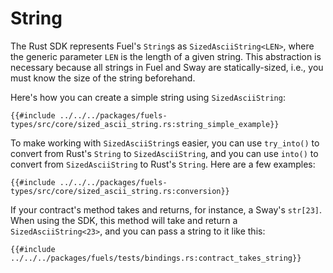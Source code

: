 # String

The Rust SDK represents Fuel's `String`s as `SizedAsciiString<LEN>`, where the generic parameter `LEN` is the length of a given string. This abstraction is necessary because all strings in Fuel and Sway are statically-sized, i.e., you must know the size of the string beforehand.

Here's how you can create a simple string using `SizedAsciiString`:

```rust,ignore
{{#include ../../../packages/fuels-types/src/core/sized_ascii_string.rs:string_simple_example}}
```

To make working with `SizedAsciiString`s easier, you can use `try_into()` to convert from Rust's `String` to `SizedAsciiString`, and you can use `into()` to convert from `SizedAsciiString` to Rust's `String`. Here are a few examples:

```rust,ignore
{{#include ../../../packages/fuels-types/src/core/sized_ascii_string.rs:conversion}}
```

If your contract's method takes and returns, for instance, a Sway's `str[23]`. When using the SDK, this method will take and return a `SizedAsciiString<23>`, and you can pass a string to it like this:

```rust,ignore
{{#include ../../../packages/fuels/tests/bindings.rs:contract_takes_string}}
```
